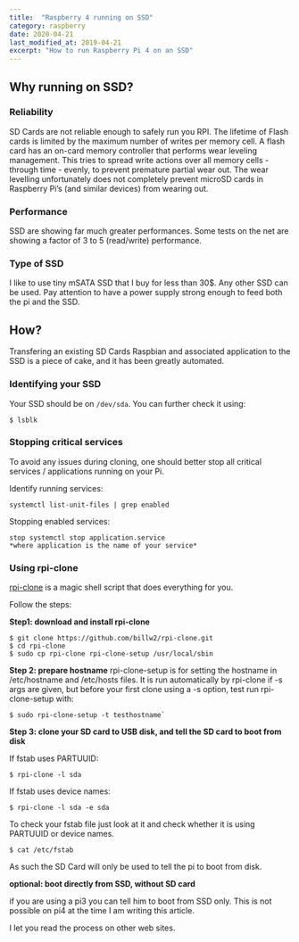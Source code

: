 ```yaml
---
title:  "Raspberry 4 running on SSD"
category: raspberry
date: 2020-04-21
last_modified_at: 2019-04-21
excerpt: "How to run Raspberry Pi 4 on an SSD"
---
```


## Why running on SSD?

### Reliability
SD Cards are not reliable enough to safely run you RPI. The lifetime of Flash cards is limited by the maximum number of writes per memory cell. A flash card has an on-card memory controller that performs wear leveling management. This tries to spread write actions over all memory cells - through time - evenly, to prevent premature partial wear out. The wear levelling unfortunately does not completely prevent microSD cards in Raspberry Pi’s (and similar devices) from wearing out.

### Performance
SSD are showing far much greater performances. Some tests on the net are showing a factor of 3 to 5  (read/write) performance.

### Type of SSD
I like to use tiny mSATA SSD that I buy for less than 30$. Any other SSD can be used.
Pay attention to have a power supply strong enough to feed both the pi and the SSD.

## How?
Transfering an existing SD Cards Raspbian and associated application to the SSD is a piece of cake, and it has been greatly automated.

### Identifying your SSD
Your SSD should be on `/dev/sda`. 
You can further check it using:

    $ lsblk

### Stopping critical services
To avoid any issues during cloning, one should better stop all critical services / applications running on your Pi.

Identify running services:

    systemctl list-unit-files | grep enabled

Stopping enabled services:

    stop systemctl stop application.service
    *where application is the name of your service*

### Using rpi-clone

[rpi-clone][rpi-clone] is a magic shell script that does everything for you.

Follow the steps:

**Step1: download and install rpi-clone**

    $ git clone https://github.com/billw2/rpi-clone.git 
	$ cd rpi-clone
	$ sudo cp rpi-clone rpi-clone-setup /usr/local/sbin

**Step 2: prepare hostname**
rpi-clone-setup is for setting the hostname in /etc/hostname and /etc/hosts files. It is run automatically by rpi-clone if -s args are given, but before your first clone using a -s option, test run rpi-clone-setup with:

    $ sudo rpi-clone-setup -t testhostname`

**Step 3: clone your SD card to USB disk, and tell the SD card to boot from disk**

If fstab uses PARTUUID:

    $ rpi-clone -l sda

If fstab uses device names:

	$ rpi-clone -l sda -e sda

To check your fstab file just look at it and check whether it is using PARTUUID or device names.

    $ cat /etc/fstab

As such the SD Card will only be used to tell the pi to boot from disk.

**optional: boot directly from SSD, without SD card**

if you are using a pi3 you can tell him to boot from SSD only. This is not possible on pi4 at the time I am writing this article.

I let you read the process on other web sites.

[microSD]: https://hackernoon.com/raspberry-pi-4b-msata-ssd-vs-microsd-dg3j33ju
[rpi-clone]: https://github.com/billw2/rpi-clone